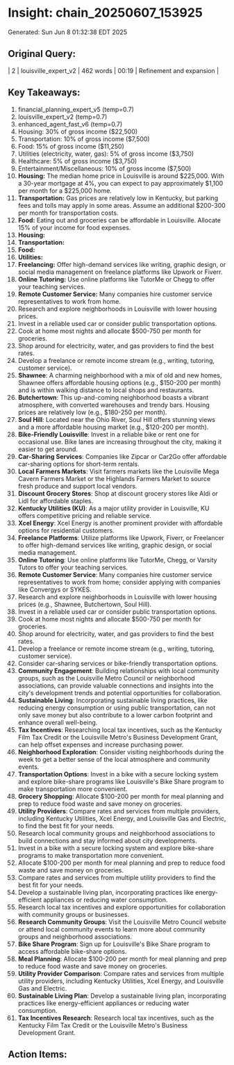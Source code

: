 # Insight: chain_20250607_153925
Generated: Sun Jun  8 01:32:38 EDT 2025

## Original Query:
| 2 | louisville_expert_v2 | 462 words | 00:19 | Refinement and expansion |

## Key Takeaways:
1. financial_planning_expert_v5 (temp=0.7)
2. louisville_expert_v2 (temp=0.7)
3. enhanced_agent_fast_v6 (temp=0.7)
1. Housing: 30% of gross income ($22,500)
2. Transportation: 10% of gross income ($7,500)
3. Food: 15% of gross income ($11,250)
4. Utilities (electricity, water, gas): 5% of gross income ($3,750)
5. Healthcare: 5% of gross income ($3,750)
6. Entertainment/Miscellaneous: 10% of gross income ($7,500)
1. **Housing:** The median home price in Louisville is around $225,000. With a 30-year mortgage at 4%, you can expect to pay approximately $1,100 per month for a $225,000 home.
2. **Transportation:** Gas prices are relatively low in Kentucky, but parking fees and tolls may apply in some areas. Assume an additional $200-300 per month for transportation costs.
3. **Food:** Eating out and groceries can be affordable in Louisville. Allocate 15% of your income for food expenses.
1. **Housing:**
2. **Transportation:**
3. **Food:**
4. **Utilities:**
1. **Freelancing:** Offer high-demand services like writing, graphic design, or social media management on freelance platforms like Upwork or Fiverr.
2. **Online Tutoring:** Use online platforms like TutorMe or Chegg to offer your teaching services.
3. **Remote Customer Service:** Many companies hire customer service representatives to work from home.
1. Research and explore neighborhoods in Louisville with lower housing prices.
2. Invest in a reliable used car or consider public transportation options.
3. Cook at home most nights and allocate $500-750 per month for groceries.
4. Shop around for electricity, water, and gas providers to find the best rates.
5. Develop a freelance or remote income stream (e.g., writing, tutoring, customer service).
1. **Shawnee**: A charming neighborhood with a mix of old and new homes, Shawnee offers affordable housing options (e.g., $150-200 per month) and is within walking distance to local shops and restaurants.
2. **Butchertown**: This up-and-coming neighborhood boasts a vibrant atmosphere, with converted warehouses and trendy bars. Housing prices are relatively low (e.g., $180-250 per month).
3. **Soul Hill**: Located near the Ohio River, Soul Hill offers stunning views and a more affordable housing market (e.g., $120-200 per month).
1. **Bike-Friendly Louisville**: Invest in a reliable bike or rent one for occasional use. Bike lanes are increasing throughout the city, making it easier to get around.
2. **Car-Sharing Services**: Companies like Zipcar or Car2Go offer affordable car-sharing options for short-term rentals.
1. **Local Farmers Markets**: Visit farmers markets like the Louisville Mega Cavern Farmers Market or the Highlands Farmers Market to source fresh produce and support local vendors.
2. **Discount Grocery Stores**: Shop at discount grocery stores like Aldi or Lidl for affordable staples.
1. **Kentucky Utilities (KU)**: As a major utility provider in Louisville, KU offers competitive pricing and reliable service.
2. **Xcel Energy**: Xcel Energy is another prominent provider with affordable options for residential customers.
1. **Freelance Platforms**: Utilize platforms like Upwork, Fiverr, or Freelancer to offer high-demand services like writing, graphic design, or social media management.
2. **Online Tutoring**: Use online platforms like TutorMe, Chegg, or Varsity Tutors to offer your teaching services.
3. **Remote Customer Service**: Many companies hire customer service representatives to work from home; consider applying with companies like Convergys or SYKES.
1. Research and explore neighborhoods in Louisville with lower housing prices (e.g., Shawnee, Butchertown, Soul Hill).
2. Invest in a reliable used car or consider public transportation options.
3. Cook at home most nights and allocate $500-750 per month for groceries.
4. Shop around for electricity, water, and gas providers to find the best rates.
5. Develop a freelance or remote income stream (e.g., writing, tutoring, customer service).
6. Consider car-sharing services or bike-friendly transportation options.
1. **Community Engagement**: Building relationships with local community groups, such as the Louisville Metro Council or neighborhood associations, can provide valuable connections and insights into the city's development trends and potential opportunities for collaboration.
2. **Sustainable Living**: Incorporating sustainable living practices, like reducing energy consumption or using public transportation, can not only save money but also contribute to a lower carbon footprint and enhance overall well-being.
3. **Tax Incentives**: Researching local tax incentives, such as the Kentucky Film Tax Credit or the Louisville Metro's Business Development Grant, can help offset expenses and increase purchasing power.
1. **Neighborhood Exploration**: Consider visiting neighborhoods during the week to get a better sense of the local atmosphere and community events.
2. **Transportation Options**: Invest in a bike with a secure locking system and explore bike-share programs like Louisville's Bike Share program to make transportation more convenient.
3. **Grocery Shopping**: Allocate $100-200 per month for meal planning and prep to reduce food waste and save money on groceries.
4. **Utility Providers**: Compare rates and services from multiple providers, including Kentucky Utilities, Xcel Energy, and Louisville Gas and Electric, to find the best fit for your needs.
1. Research local community groups and neighborhood associations to build connections and stay informed about city developments.
2. Invest in a bike with a secure locking system and explore bike-share programs to make transportation more convenient.
3. Allocate $100-200 per month for meal planning and prep to reduce food waste and save money on groceries.
4. Compare rates and services from multiple utility providers to find the best fit for your needs.
5. Develop a sustainable living plan, incorporating practices like energy-efficient appliances or reducing water consumption.
6. Research local tax incentives and explore opportunities for collaboration with community groups or businesses.
1. **Research Community Groups**: Visit the Louisville Metro Council website or attend local community events to learn more about community groups and neighborhood associations.
2. **Bike Share Program**: Sign up for Louisville's Bike Share program to access affordable bike-share options.
3. **Meal Planning**: Allocate $100-200 per month for meal planning and prep to reduce food waste and save money on groceries.
4. **Utility Provider Comparison**: Compare rates and services from multiple utility providers, including Kentucky Utilities, Xcel Energy, and Louisville Gas and Electric.
5. **Sustainable Living Plan**: Develop a sustainable living plan, incorporating practices like energy-efficient appliances or reducing water consumption.
6. **Tax Incentives Research**: Research local tax incentives, such as the Kentucky Film Tax Credit or the Louisville Metro's Business Development Grant.

## Action Items:
